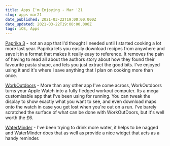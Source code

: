 ```yaml
---
title: Apps I'm Enjoying - Mar '21
slug: apps-mar21
date_published: 2021-03-22T19:00:00.000Z
date_updated: 2021-03-22T19:00:00.000Z
tags: iOS, Apps
---
```



[Paprika 3](https://apps.apple.com/gb/app/paprika-recipe-manager-3/id1303222868) - not an app that I'd thought I needed until I started cooking a lot more last year. Paprika lets you easily download recipes from anywhere and save it in a format that makes it really easy to reference. It removes the pain of having to read all about the authors story about how they found their favourite pasta shape, and lets you just extract the good bits. I've enjoyed using it and it's where I save anything that I plan on cooking more than once. 

[WorkOutdoors](https://apps.apple.com/gb/app/workoutdoors/id1241909999) - More than any other app I've come across, WorkOutdoors turns your Apple Watch into a fully fledged workout computer. Its a mega customisable app that I've been using for running. You can tweak the display to show exactly what you want to see, and even download maps onto the watch in case you get lost when you're out on a run.  I've barely scratched the surface of what can be done with WorkOutDoors, but it's well worth the £6. 

[WaterMinder](https://apps.apple.com/gb/app/waterminder/id653031147) - I've been trying to drink more water, it helps to be nagged and WaterMinder does that as well as provide a nice widget that acts as a handy reminder.
